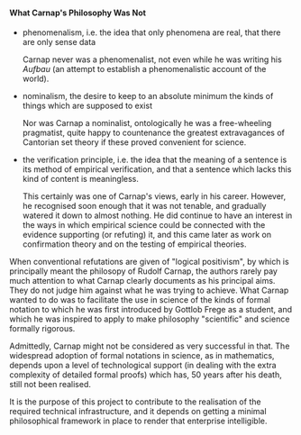 
#### What Carnap's Philosophy Was Not

- phenomenalism, i.e. the idea that only phenomena are real, that there are only sense data  

    Carnap never was a phenomenalist, not even while he was writing his _Aufbau_ (an attempt to establish a phenomenalistic account of the world).
- nominalism, the desire to keep to an absolute minimum the kinds of things which are supposed to exist

    Nor was Carnap a nominalist, ontologically he was a free-wheeling pragmatist, quite happy to countenance the greatest extravagances of Cantorian set theory if these proved convenient for science.
- the verification principle, i.e. the idea that the meaning of a sentence is its method of empirical verification, and that a sentence which lacks this kind of content is meaningless.  

    This certainly was one of Carnap's views, early in his career.
    However, he recognised soon enough that it was not tenable, and gradually watered it down to almost nothing.
    He did continue to have an interest in the ways in which empirical science could be connected with the evidence supporting (or refuting) it, and this came later as work on confirmation theory and on the testing of empirical theories.

When conventional refutations are given of "logical positivism", by which is principally meant the philosopy of Rudolf Carnap, the authors rarely pay much attention to what Carnap clearly documents as his principal aims.
They do not judge him against what he was trying to achieve.
What Carnap wanted to do was to facilitate the use in science of the kinds of formal notation to which he was first introduced by Gottlob Frege as a student, and which he was inspired to apply to make philosophy "scientific" and science formally rigorous.

Admittedly, Carnap might not be considered as very successful in that.
The widespread adoption of formal notations in science, as in mathematics, depends upon a level of technological support (in dealing with the extra complexity of detailed formal proofs) which has, 50 years after his death, still not been realised.

It is the purpose of this project to contribute to the realisation of the required technical infrastructure, and it depends on getting a minimal philosophical framework in place to render that enterprise intelligible.





